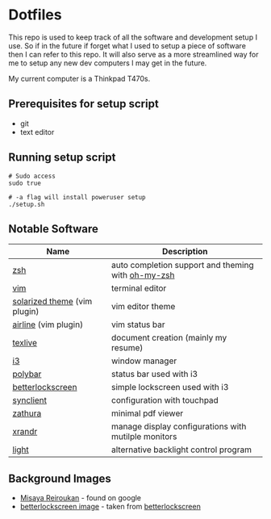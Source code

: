 # Dotfiles

This repo is used to keep track of all the software and development setup I use.
So if in the future if forget what I used to setup a piece of software then I can refer to this repo.
It will also serve as a more streamlined way for me to setup any new dev computers I may get in the future.

My current computer is a Thinkpad T470s.

## Prerequisites for setup script

- git
- text editor

## Running setup script

```
# Sudo access
sudo true

# -a flag will install poweruser setup
./setup.sh
```

## Notable Software

| Name                                                                                    | Description                                                                              |
| --------------------------------------------------------------------------------------- | ---------------------------------------------------------------------------------------- |
| [zsh](https://www.zsh.org/)                                                             | auto completion support and theming with [oh-my-zsh](https://github.com/ohmyzsh/ohmyzsh) |
| [vim](https://github.com/vim/vim)                                                       | terminal editor                                                                          |
| [solarized theme](https://github.com/altercation/vim-colors-solarized.git) (vim plugin) | vim editor theme                                                                         |
| [airline](https://github.com/vim-airline/vim-airline) (vim plugin)                      | vim status bar                                                                           |
| [texlive](https://www.tug.org/texlive/)                                                 | document creation (mainly my resume)                                                     |
| [i3](https://i3wm.org/)                                                                 | window manager                                                                           |
| [polybar](https://github.com/polybar/polybar)                                           | status bar used with i3                                                                  |
| [betterlockscreen](https://github.com/pavanjadhaw/betterlockscreen)                     | simple lockscreen used with i3                                                           |
| [synclient](https://wiki.archlinux.org/index.php/Touchpad_Synaptics)                    | configuration with touchpad                                                              |
| [zathura](https://github.com/pwmt/zathura)                                              | minimal pdf viewer                                                                       |
| [xrandr](https://github.com/freedesktop/xorg-xrandr)                                    | manage display configurations with mutilple monitors                                     |
| [light](https://github.com/haikarainen/light)                                           | alternative backlight control program                                                    |

## Background Images

- [Misaya Reiroukan](https://www.deviantart.com/greenmapple17/art/Misaya-Reiroukan-Fate-Prototype-Minimalism-603258076) - found on google
- [betterlockscreen image](https://github.com/bvtrinh/dotfiles/blob/main/images/girl1.png) - taken from [betterlockscreen](https://github.com/pavanjadhaw/betterlockscreen)
